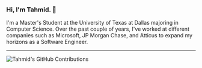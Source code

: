 ### Hi, I'm Tahmid. 👋

I'm a Master's Student at the University of Texas at Dallas majoring in Computer Science. Over the past couple of years, I've worked at different companies such as Microsoft, JP Morgan Chase, and Atticus to expand my horizons as a Software Engineer.

<hr />


![Tahmid's GitHub Contributions](https://github-readme-stats.vercel.app/api?username=Tahmid2000&show_icons=true&hide_border=true&count_private=true&hide=stars)
<!--
**Tahmid2000/Tahmid2000** is a ✨ _special_ ✨ repository because its `README.md` (this file) appears on your GitHub profile.

Here are some ideas to get you started:

- 🔭 I’m currently working on ...
- 🌱 I’m currently learning ...
- 👯 I’m looking to collaborate on ...
- 🤔 I’m looking for help with ...
- 💬 Ask me about ...
- 📫 How to reach me: ...
- 😄 Pronouns: ...
- ⚡ Fun fact: ...
-->
